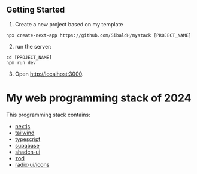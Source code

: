 ## Getting Started

1. Create a new project based on my template

```
npx create-next-app https://github.com/SibaldH/mystack [PROJECT_NAME]
```

2. run the server:

```
cd [PROJECT_NAME]
npm run dev
```

3. Open [http://localhost:3000](http://localhost:3000).

# My web programming stack of 2024

This programming stack contains:

- [nextjs](https://nextjs.org)
- [tailwind](https://tailwindcss.com)
- [typescript](https://www.typescriptlang.org)
- [supabase](https://supabase.com)
- [shadcn-ui](https://ui.shadcn.com)
- [zod](https://zod.dev)
- [radix-ui/icons](https://radix-ui.com/icons)
